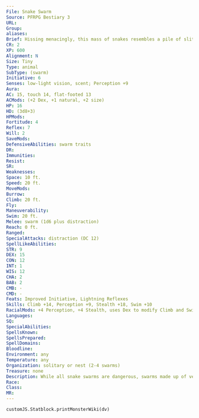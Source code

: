 ```yaml
---
File: Snake Swarm
Source: PFRPG Bestiary 3
URL: 
Group: 
aliases: 
Brief: Hissing menacingly, this mass of snakes resembles a pile of slithering tentacles.
CR: 2
XP: 600
Alignment: N
Size: Tiny
Type: animal
SubType: (swarm)
Initiative: 6
Senses: low-light vision, scent; Perception +9
Aura: 
AC: 15, touch 14, flat-footed 13
ACMods: (+2 Dex, +1 natural, +2 size)
HP: 16
HD: (3d8+3)
HPMods: 
Fortitude: 4
Reflex: 7
Will: 2
SaveMods: 
DefensiveAbilities: swarm traits
DR: 
Immunities: 
Resist: 
SR: 
Weaknesses: 
Space: 10 ft.
Speed: 20 ft.
MoveMods: 
Burrow: 
Climb: 20 ft.
Fly: 
Maneuverability: 
Swim: 20 ft.
Melee: swarm (1d6 plus distraction)
Reach: 0 ft.
Ranged: 
SpecialAttacks: distraction (DC 12)
SpellLikeAbilities: 
STR: 9
DEX: 15
CON: 12
INT: 1
WIS: 12
CHA: 2
BAB: 2
CMB: -
CMD: -
Feats: Improved Initiative, Lightning Reflexes
Skills: Climb +14, Perception +9, Stealth +18, Swim +10
RacialMods: +4 Perception, +4 Stealth, uses Dex to modify Climb and Swim
Languages: 
SQ: 
SpecialAbilities: 
SpellsKnown: 
SpellsPrepared: 
SpellDomains: 
Bloodline: 
Environment: any
Temperature: any
Organization: solitary or nest (2-4 swarms)
Treasure: none
Description: While all snake swarms are dangerous, swarms made up of venomous snakes are typically the most lethal. Snake swarms of both types can generally be encountered in the same regions, dwelling in ruins or wilderness alike.
Race: 
Class: 
MR: 
---
```

```dataviewjs
customJS.Statblock.printMonsterWiki(dv)
```
